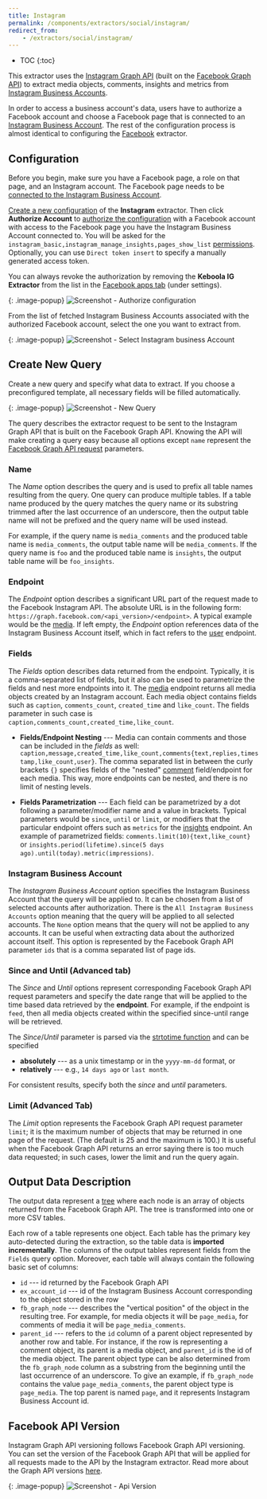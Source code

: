 ```yaml
---
title: Instagram
permalink: /components/extractors/social/instagram/
redirect_from:
    - /extractors/social/instagram/
---
```


* TOC
{:toc}

This extractor uses the [Instagram Graph API](https://developers.facebook.com/docs/instagram-api) (built on the 
[Facebook Graph API](https://developers.facebook.com/docs/graph-api)) to extract media objects, comments, insights 
and metrics from [Instagram Business Accounts](https://business.instagram.com/getting-started). 

In order to access a business account's data, users have to authorize a Facebook account and choose a Facebook page 
that is connected to an [Instagram Business Account](https://business.instagram.com/getting-started). The rest of 
the configuration process is almost identical to configuring the [Facebook](/components/extractors/social/facebook/) extractor.

## Configuration
Before you begin, make sure you have a Facebook page, a role on that page, and an Instagram account. The Facebook 
page needs to be [connected to the Instagram Business Account](https://developers.facebook.com/docs/instagram-api/getting-started#connect).

[Create a new configuration](/components/#creating-component-configuration) of the **Instagram** extractor.
Then click **Authorize Account** to [authorize the configuration](/components/#authorization) with a Facebook account 
with access to the Facebook page you have the Instagram Business Account connected to.
You will be asked for the `instagram_basic,instagram_manage_insights,pages_show_list` [permissions](https://developers.facebook.com/docs/facebook-login/permissions).
Optionally, you can use `Direct token insert` to specify a manually generated access token.

You can always revoke the authorization by removing the **Keboola IG Extractor** from the list
in the [Facebook apps tab](https://www.facebook.com/settings?tab=applications) (under settings).

{: .image-popup}
![Screenshot - Authorize configuration](/components/extractors/social/instagram/instagram-1.png)

From the list of fetched Instagram Business Accounts associated with the authorized Facebook account, select 
the one you want to extract from.

{: .image-popup}
![Screenshot - Select Instagram business Account](/components/extractors/social/instagram/instagram-2.png)

## Create New Query
Create a new query and specify what data to extract. If you choose a preconfigured template,
all necessary fields will be filled automatically.

{: .image-popup}
![Screenshot - New Query](/components/extractors/social/instagram/instagram-3.png)

The query describes the extractor request to be sent to the Instagram Graph API that is built on the Facebook 
Graph API. Knowing the API will make creating a query easy because all options except `name` represent the 
[Facebook Graph API request](https://developers.facebook.com/docs/graph-api/using-graph-api) parameters.

### Name
The *Name* option describes the query and is used to prefix all table names resulting from the query.
One query can produce multiple tables. If a table name produced by the query matches the query name or
its substring trimmed after the last occurrence of an underscore, then the output table name will not be
prefixed and the query name will be used instead.

For example, if the query name is `media_comments` and the produced table name is `media_comments`, the output
table name will be `media_comments`. If the query name is `foo` and the produced table name is `insights`,
the output table name will be `foo_insights`.

### Endpoint
The *Endpoint* option describes a significant URL part of the request made to the Facebook Instagram API.
The absolute URL is in the following form: `https://graph.facebook.com/<api_version>/<endpoint>`.
A typical example would be the [media](https://developers.facebook.com/docs/graph-api/reference/instagram-media).
If left empty, the *Endpoint* option references data of the Instagram Business Account itself, which in fact 
refers to the [user](https://developers.facebook.com/docs/graph-api/reference/instagram-user) endpoint.

### Fields
The *Fields* option describes data returned from the endpoint. Typically, it is a comma-separated list of
fields, but it also can be used to parametrize the fields and nest more endpoints into it.
The [media](https://developers.facebook.com/docs/graph-api/reference/instagram-media) endpoint returns all
media objects created by an Instagram account. Each media object contains fields such as `caption`, `comments_count`, `created_time`
and `like_count`. The fields parameter in such case is `caption,comments_count,created_time,like_count`.

- **Fields/Endpoint Nesting** ---
    Media can contain comments and those can be included in the *fields* as well: `caption,message,created_time,like_count,comments{text,replies,timestamp,like_count,user}`. The comma separated list in between the curly brackets `{}` specifies fields of the "nested" [comment](https://developers.facebook.com/docs/graph-api/reference/instagram-comment) field/endpoint for each media. This way, more endpoints can be nested, and there is no limit of nesting levels.

- **Fields Parametrization** ---
    Each field can be parametrized by a dot following a parameter/modifier name and a value in brackets.
    Typical parameters would be `since`, `until` or `limit`,
    or modifiers that the particular endpoint offers such as `metrics` for the [insights](https://developers.facebook.com/docs/instagram-api/guides/insights) endpoint.
    An example of parametrized fields: `comments.limit(10){text,like_count}` or `insights.period(lifetime).since(5 days ago).until(today).metric(impressions)`.

### Instagram Business Account
The *Instagram Business Account* option specifies the Instagram Business Account that the query will be applied to. It can be chosen from a
list of selected accounts after authorization. There is the `All Instagram Business Accounts` option meaning that the query will
be applied to all selected accounts. The `None` option means that the query will not be applied to any accounts.
It can be useful when extracting data about the authorized account itself. This option is represented
by the Facebook Graph API parameter `ids` that is a comma separated list of page ids.

### Since and Until (Advanced tab)
The *Since* and *Until* options represent corresponding Facebook Graph API request parameters and
specify the date range that will be applied to the time based data retrieved by the **endpoint**. For
example, if the endpoint is `feed`, then all media objects created within the specified since-until range will be retrieved.

The *Since*/*Until* parameter is parsed via the [strtotime function](https://www.php.net/manual/en/function.strtotime.php) and can be specified

- **absolutely** --- as a unix timestamp or in the `yyyy-mm-dd` format, or
- **relatively** --- e.g., `14 days ago` or `last month`.

For consistent results, specify both the *since* and *until* parameters.

### Limit (Advanced Tab)
The *Limit* option represents the Facebook Graph API request parameter `limit`; it is the maximum number
of objects that may be returned in one page of the request. (The default is 25 and the maximum is 100.)
It is useful when the Facebook Graph API returns an error saying there is too much data requested; in such
cases, lower the limit and run the query again.

## Output Data Description
The output data represent a [tree](https://en.wikipedia.org/wiki/Tree_(graph_theory)) where each node is an
array of objects returned from the Facebook Graph API. The tree is transformed into one or more CSV tables.

Each row of a table represents one object. Each table has the primary key auto-detected during the
extraction, so the table data is **imported incrementally**. The columns of the output tables represent
fields from the `Fields` query option. Moreover, each table will always contain the following basic set of columns:

- `id` --- id returned by the Facebook Graph API
- `ex_account_id` --- id of the Instagram Business Account corresponding to the object stored in the row
- `fb_graph_node` --- describes the "vertical position" of the object in the resulting tree. For example,
for media objects it will be `page_media`, for comments of media it will be
`page_media_comments`.
- `parent_id` --- refers to the `id` column of a parent object represented by another row and table.
For instance, if the row is representing a comment object, its parent is a media object, and `parent_id`
is the id of the media object. The parent object type can be also determined from the `fb_graph_node` column as a
substring from the beginning until the last occurrence of an underscore. To give an example, if
`fb_graph_node` contains the value `page_media_comments`, the parent object type is `page_media`. The
top parent is named `page`, and it represents Instagram Business Account id.


## Facebook API Version
Instagram Graph API versioning follows Facebook Graph API versioning. You can set the version of the Facebook Graph API that will be applied for all requests made to the API
by the Instagram extractor. Read more about the Graph API versions [here](https://developers.facebook.com/docs/graph-api/changelog/versions).

{: .image-popup}
![Screenshot - Api Version](/components/extractors/social/instagram/instagram-4.png)
